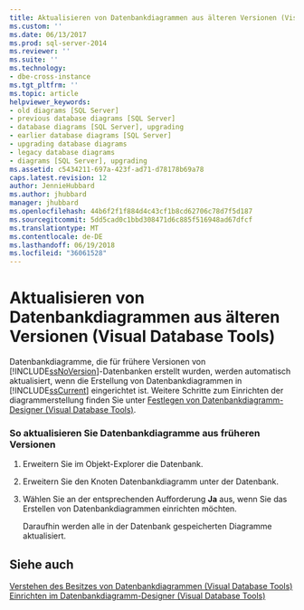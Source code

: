```yaml
---
title: Aktualisieren von Datenbankdiagrammen aus älteren Versionen (Visual Database Tools) | Microsoft Docs
ms.custom: ''
ms.date: 06/13/2017
ms.prod: sql-server-2014
ms.reviewer: ''
ms.suite: ''
ms.technology:
- dbe-cross-instance
ms.tgt_pltfrm: ''
ms.topic: article
helpviewer_keywords:
- old diagrams [SQL Server]
- previous database diagrams [SQL Server]
- database diagrams [SQL Server], upgrading
- earlier database diagrams [SQL Server]
- upgrading database diagrams
- legacy database diagrams
- diagrams [SQL Server], upgrading
ms.assetid: c5434211-697a-423f-ad71-d78178b69a78
caps.latest.revision: 12
author: JennieHubbard
ms.author: jhubbard
manager: jhubbard
ms.openlocfilehash: 44b6f2f1f884d4c43cf1b8cd62706c78d7f5d187
ms.sourcegitcommit: 5dd5cad0c1bbd308471d6c885f516948ad67dfcf
ms.translationtype: MT
ms.contentlocale: de-DE
ms.lasthandoff: 06/19/2018
ms.locfileid: "36061528"
---
```

# <a name="upgrade-database-diagrams-from-previous-editions-visual-database-tools"></a>Aktualisieren von Datenbankdiagrammen aus älteren Versionen (Visual Database Tools)
  Datenbankdiagramme, die für frühere Versionen von [!INCLUDE[ssNoVersion](../../includes/ssnoversion-md.md)]-Datenbanken erstellt wurden, werden automatisch aktualisiert, wenn die Erstellung von Datenbankdiagrammen in [!INCLUDE[ssCurrent](../../includes/sscurrent-md.md)] eingerichtet ist. Weitere Schritte zum Einrichten der diagrammerstellung finden Sie unter [Festlegen von Datenbankdiagramm-Designer &#40;Visual Database Tools&#41;](visual-database-tools.md).  
  
### <a name="to-upgrade-legacy-database-diagrams"></a>So aktualisieren Sie Datenbankdiagramme aus früheren Versionen  
  
1.  Erweitern Sie im Objekt-Explorer die Datenbank.  
  
2.  Erweitern Sie den Knoten Datenbankdiagramm unter der Datenbank.  
  
3.  Wählen Sie an der entsprechenden Aufforderung **Ja** aus, wenn Sie das Erstellen von Datenbankdiagrammen einrichten möchten.  
  
     Daraufhin werden alle in der Datenbank gespeicherten Diagramme aktualisiert.  
  
## <a name="see-also"></a>Siehe auch  
 [Verstehen des Besitzes von Datenbankdiagrammen &#40;Visual Database Tools&#41;](understand-database-diagram-ownership-visual-database-tools.md)   
 [Einrichten im Datenbankdiagramm-Designer &#40;Visual Database Tools&#41;](visual-database-tools.md)  
  
  